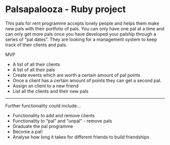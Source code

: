 # Palsapalooza - Ruby project

This pals for rent programme accepts lonely people and helps them make new pals with their portfolio of pals. You can only have one pal at a time and can only get more pals once you have developed your palship through a series of “pal dates”. They are looking for a management system to keep track of their clients and pals.

MVP
- A list of all their clients
- A list of all their pals
- Create events which are worth a certain amount of pal points
- Once a client has a certain amount of points they can get a second pal.
- Assign an client to a new friend
- List all the clients and their new pals

-------------------------------------------------------------------------------------------------------------------------------

Further functionality could include...

- Functionality to add and remove clients
- Functionality to “pal” and “unpal” - remove pals
- Graduate the pal programme
- Become a pal!
- Analyse how long it takes for different friends to build friendships
